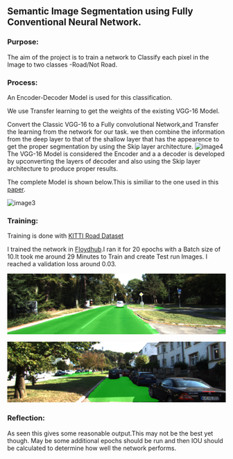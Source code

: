 ## Semantic Image Segmentation using Fully Conventional Neural Network.

[//]: # (Image References)

[image1]: ./output/Sample1.png "Sample1"
[image2]: ./output/Sample2.png "Sample2"
[image3]: https://ai2-s2-public.s3.amazonaws.com/figures/2016-11-08/05d20ad124a8696f387e6c9632dec0b31251df64/3-Figure3-1.png "Architecture"
[image4]: https://qph.ec.quoracdn.net/main-qimg-2f67065ea45f75188c09e110252408c3
[image5]: ./writeup/original.png "Sample Image"
[image6]: ./writeup/CroppingandResizing.png "cropping&Resizing Image"

### Purpose:
The aim of the project is to train a network to Classify each pixel in the Image to two classes -Road/Not Road.

### Process:
An Encoder-Decoder Model is used for this classification.

We use Transfer learning to get the weights of the existing VGG-16 Model.

Convert the Classic VGG-16 to a Fully convolutional Network,and Transfer the learning from the network for our task. we then combine the information from the deep layer to that of the shallow layer that has the appearence to get the proper segmentation by using the Skip layer architecture.
![image4]
The VGG-16 Model is considered the Encoder and a a decoder is developed by upconverting the layers of decoder and also using the Skip layer architecture to produce proper results.

The complete Model is shown below.This is similiar to the one used in this [paper](https://www.semanticscholar.org/paper/PCA-aided-Fully-Convolutional-Networks-for-Semanti-Tai-Ye/05d20ad124a8696f387e6c9632dec0b31251df64).

![image3]

### Training:

Training is done with [KITTI Road Dataset](http://www.cvlibs.net/datasets/kitti/eval_road.php)

I trained the network in [Floydhub](https://www.floydhub.com/mniju/projects/carnd-semanticsegmentation/23/code).I ran it for 20 epochs with a Batch size of 10.It took me around 29 Minutes to Train and create Test run Images.
I reached a validation loss around 0.03.

![image1]

![image2]

### Reflection:
As seen this gives some reasonable output.This may not be the best yet though.
May be some additional epochs should be run and then IOU should be calculated to determine how well the network performs.


